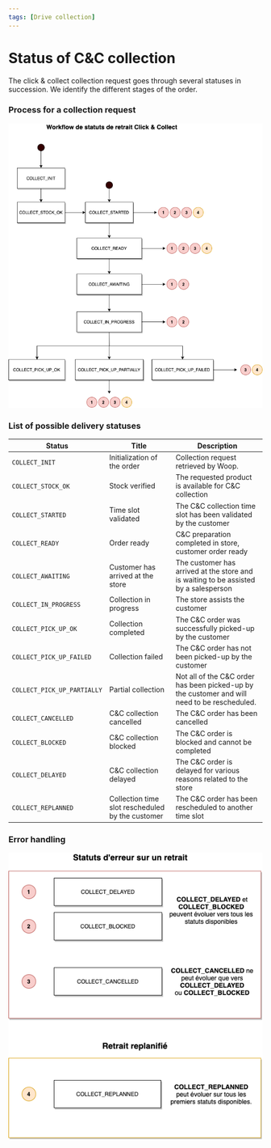 ```yaml
---
tags: [Drive collection]
---
```


# Status of C&C collection

The click & collect collection request goes through several statuses in succession. We identify the different stages of the order.

### Process for a collection request

![get-started-icon](../../assets/images/Workflow_status_retrait_c&c.png)

### List of possible delivery statuses

| Status                      | Title                                            | Description                                                                                  |
| --------------------------- | ------------------------------------------------ | -------------------------------------------------------------------------------------------- |
| `COLLECT_INIT`              | Initialization of the order                      | Collection request retrieved by Woop.                                                        |
| `COLLECT_STOCK_OK`          | Stock verified                                   | The requested product is available for C&C collection                                        |
| `COLLECT_STARTED`           | Time slot validated                              | The C&C collection time slot has been validated by the customer                              |
| `COLLECT_READY`             | Order ready                                      | C&C preparation completed in store, customer order ready                                     |
| `COLLECT_AWAITING`          | Customer has arrived at the store                | The customer has arrived at the store and is waiting to be assisted by a salesperson         |
| `COLLECT_IN_PROGRESS`       | Collection in progress                           | The store assists the customer                                                               |
| `COLLECT_PICK_UP_OK`        | Collection completed                             | The C&C order was successfully picked-up by the customer                                     |
| `COLLECT_PICK_UP_FAILED`    | Collection failed                                | The C&C order has not been picked-up by the customer                                         |
| `COLLECT_PICK_UP_PARTIALLY` | Partial collection                               | Not all of the C&C order has been picked-up by the customer and will need to be rescheduled. |
| `COLLECT_CANCELLED`         | C&C collection cancelled                         | The C&C order has been cancelled                                                             |
| `COLLECT_BLOCKED`           | C&C collection blocked                           | The C&C order is blocked and cannot be completed                                             |
| `COLLECT_DELAYED`           | C&C collection delayed                           | The C&C order is delayed for various reasons related to the store                            |
| `COLLECT_REPLANNED`         | Collection time slot rescheduled by the customer | The C&C order has been rescheduled to another time slot                                      |

### Error handling

![get-started-icon](../../assets/images/Workflow_retours_c&c.png)
